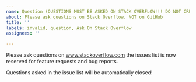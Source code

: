 ```yaml
---
name: Question (QUESTIONS MUST BE ASKED ON STACK OVERFLOW!!! DO NOT CREATE AN ISSUE!!!)
about: Please ask questions on Stack Overflow, NOT on GitHub
title: ''
labels: invalid, question, Ask On Stack Overflow
assignees: ''

---
```


Please ask questions on www.stackoverflow.com the issues list is now reserved for feature requests and bug reports.

Questions asked in the issue list will be automatically closed!
